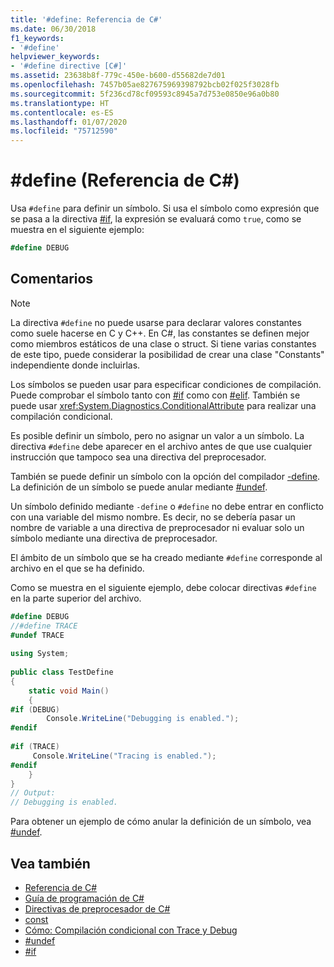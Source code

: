 ```yaml
---
title: '#define: Referencia de C#'
ms.date: 06/30/2018
f1_keywords:
- '#define'
helpviewer_keywords:
- '#define directive [C#]'
ms.assetid: 23638b8f-779c-450e-b600-d55682de7d01
ms.openlocfilehash: 7457b05ae827675969398792bcb02f025f3028fb
ms.sourcegitcommit: 5f236cd78cf09593c8945a7d753e0850e96a0b80
ms.translationtype: HT
ms.contentlocale: es-ES
ms.lasthandoff: 01/07/2020
ms.locfileid: "75712590"
---
```

# <a name="define-c-reference"></a>#define (Referencia de C#)
Usa `#define` para definir un símbolo. Si usa el símbolo como expresión que se pasa a la directiva [#if](./preprocessor-if.md), la expresión se evaluará como `true`, como se muestra en el siguiente ejemplo:  
 
 ```csharp
 #define DEBUG
 ```
  
## <a name="remarks"></a>Comentarios  
  
> [!NOTE]
> La directiva `#define` no puede usarse para declarar valores constantes como suele hacerse en C y C++. En C#, las constantes se definen mejor como miembros estáticos de una clase o struct. Si tiene varias constantes de este tipo, puede considerar la posibilidad de crear una clase "Constants" independiente donde incluirlas.  
  
 Los símbolos se pueden usar para especificar condiciones de compilación. Puede comprobar el símbolo tanto con [#if](./preprocessor-if.md) como con [#elif](./preprocessor-elif.md). También se puede usar <xref:System.Diagnostics.ConditionalAttribute> para realizar una compilación condicional.  
  
 Es posible definir un símbolo, pero no asignar un valor a un símbolo. La directiva `#define` debe aparecer en el archivo antes de que use cualquier instrucción que tampoco sea una directiva del preprocesador.  
  
 También se puede definir un símbolo con la opción del compilador [-define](../compiler-options/define-compiler-option.md). La definición de un símbolo se puede anular mediante [#undef](./preprocessor-undef.md).  
  
 Un símbolo definido mediante `-define` o `#define` no debe entrar en conflicto con una variable del mismo nombre. Es decir, no se debería pasar un nombre de variable a una directiva de preprocesador ni evaluar solo un símbolo mediante una directiva de preprocesador.  
  
 El ámbito de un símbolo que se ha creado mediante `#define` corresponde al archivo en el que se ha definido.  
  
 Como se muestra en el siguiente ejemplo, debe colocar directivas `#define` en la parte superior del archivo.  
  
```csharp  
#define DEBUG  
//#define TRACE  
#undef TRACE  
  
using System;  
  
public class TestDefine  
{  
    static void Main()  
    {  
#if (DEBUG)  
        Console.WriteLine("Debugging is enabled.");  
#endif  
  
#if (TRACE)  
     Console.WriteLine("Tracing is enabled.");  
#endif  
    }  
}  
// Output:  
// Debugging is enabled.  
```  
  
 Para obtener un ejemplo de cómo anular la definición de un símbolo, vea [#undef](./preprocessor-undef.md).  
  
## <a name="see-also"></a>Vea también

- [Referencia de C#](../index.md)
- [Guía de programación de C#](../../programming-guide/index.md)
- [Directivas de preprocesador de C#](./index.md)
- [const](../keywords/const.md)
- [Cómo: Compilación condicional con Trace y Debug](../../../framework/debug-trace-profile/how-to-compile-conditionally-with-trace-and-debug.md)
- [#undef](./preprocessor-undef.md)
- [#if](./preprocessor-if.md)
